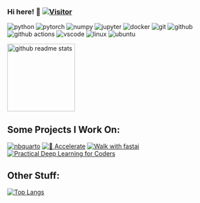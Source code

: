 ### Hi here! :hugs:  [![Visitor](https://visitor-badge.glitch.me/badge?page_id=muellerzr.muellerzr)](https://github.com/muellerzr/muellerzr)

<p align="left">
  <img alt="python" src="https://img.shields.io/badge/Python-3776AB?style=flat-square&logo=python&logoColor=white" />
  <img alt="pytorch" src="https://img.shields.io/badge/PyTorch-EE4C2C?style=flat-square&logo=PyTorch&logoColor=white" />
  <img alt="numpy" src="https://img.shields.io/badge/Numpy-777BB4?style=flat-square&logo=numpy&logoColor=white" >
  <img alt="jupyter" src="https://img.shields.io/badge/Jupyter-F37626.svg?&style=flat-square&logo=Jupyter&logoColor=white" >
  <img alt="docker" src="https://img.shields.io/badge/Docker-2CA5E0?style=flat-square&logo=docker&logoColor=white" >
  <img alt="git" src="https://img.shields.io/badge/Git-F05032?style=flat-square&logo=git&logoColor=white" />
  <img alt="github" src="https://img.shields.io/badge/GitHub-100000?style=flat-square&logo=github&logoColor=white" />
  <img alt="github actions" src="https://img.shields.io/badge/GitHub_Actions-2088FF?style=flat-square&logo=github-actions&logoColor=white" />
  <img alt="vscode" src="https://img.shields.io/badge/Visual_Studio_Code-0078D4?style=flat-square&logo=visual%20studio%20code&logoColor=white" >
  <img alt="linux" src="https://img.shields.io/badge/Linux-FCC624?style=flat-square&logo=linux&logoColor=black" />
  <img alt="ubuntu" src="https://img.shields.io/badge/Ubuntu-E95420?style=flat-square&logo=ubuntu&logoColor=white" >
</p>



  <p align="left">
    <a href="https://github.com/muellerzr?tab=repositories">
      <img src="https://github-readme-stats.vercel.app/api?username=muellerzr&count_private=true&show_icons=true&hide=issues&theme=radical" alt="github readme stats" height="156"/>
    </a>
  </p>

## Some Projects I Work On:

[![nbquarto](https://github-readme-stats.vercel.app/api/pin/?username=muellerzr&repo=nbquarto&theme=dark)](https://github.com/muellerzr/nbquarto)
[![:hugs: Accelerate](https://github-readme-stats.vercel.app/api/pin/?username=huggingface&repo=accelerate&theme=dark)](https://github.com/huggingface/accelerate)
[![Walk with fastai](https://github-readme-stats.vercel.app/api/pin/?username=walkwithfastai&repo=walkwithfastai.github.io&theme=dark)](https://walkwithfastai.com/)
[![Practical Deep Learning for Coders](https://github-readme-stats.vercel.app/api/pin/?username=muellerzr&repo=Practical-Deep-Learning-for-Coders-2.0&theme=dark)](https://github.com/muellerzr/Practical-Deep-Learning-for-Coders-2.0)


## Other Stuff:
[![Top Langs](https://github-readme-stats.vercel.app/api/top-langs/?username=muellerzr&layout=compact&theme=dark)](https://github.com/muellerzr/muellerzr)
